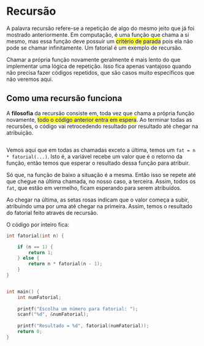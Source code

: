 # Recursão

A palavra recursão refere-se a repetição de algo do mesmo jeito que já foi mostrado anteriormente. Em computação, é uma função que chama a si mesmo, mas essa função deve possuir um <mark style="color:blue;">critério de parada</mark> pois ela não pode se chamar infinitamente. Um fatorial é um exemplo de recursão.

Chamar a própria função novamente geralmente é mais lento do que implementar uma lógica de repetição. Isso fica apenas vantajoso quando não precisa fazer códigos repetidos, que são casos muito específicos que não veremos aqui.

## Como uma recursão funciona

A **filosofia** da recursão consiste em, toda vez que chama a própria função novamente, <mark style="color:blue;">todo o código anterior entra em espera</mark>. Ao terminar todas as recursões, o código vai retrocedendo resultado por resultado até chegar na atribuição.

<figure><img src="../../.gitbook/assets/caminhos e filosofia da recursão.png" alt=""><figcaption></figcaption></figure>

Vemos aqui que em todas as chamadas exceto a última, temos um `fat = n * fatorial(...)`. Isto é, a variável recebe um valor que é o retorno da função, então temos que esperar o resultado dessa função para atribuir.

Só que, na função de baixo a situação é a mesma. Então isso se repete até que chegue na última chamada, no nosso caso, a terceira. Assim, todos os `fat`, que estão em vermelho, ficam esperando para serem atribuídos.

Ao chegar na última, as setas rosas indicam que o valor começa a subir, atribuindo uma por uma até chegar na primeira. Assim, temos o resultado do fatorial feito através de recursão.

O código por inteiro fica:

```c
int fatorial(int n) {

    if (n == 1) {
        return 1;
    } else {
        return n * fatorial(n - 1);
    }
}


int main() {
    int numFatorial;
    
    printf("Escolha um número para fatorial: ");
    scanf("%d", &numFatorial);
    
    printf("Resultado = %d", fatorial(numFatorial));
    return 0;
}
```

